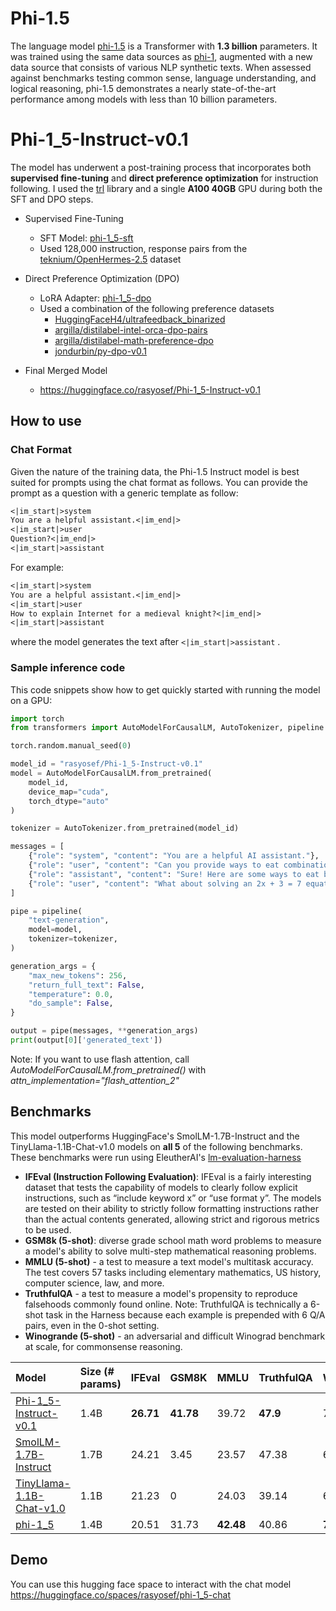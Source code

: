 # Phi-1.5
The language model [phi-1.5](https://huggingface.co/microsoft/phi-1_5) is a Transformer with **1.3 billion** parameters. It was trained using the same data sources as [phi-1](https://huggingface.co/microsoft/phi-1), augmented with a new data source that consists of various NLP synthetic texts. When assessed against benchmarks testing common sense, language understanding, and logical reasoning, phi-1.5 demonstrates a nearly state-of-the-art performance among models with less than 10 billion parameters.

# Phi-1_5-Instruct-v0.1
The model has underwent a post-training process that incorporates both **supervised fine-tuning** and **direct preference optimization** for instruction following. I used the [trl](https://huggingface.co/docs/trl/en/index) library and a single **A100 40GB** GPU during both the SFT and DPO steps.

- Supervised Fine-Tuning
  - SFT Model: [phi-1_5-sft](https://huggingface.co/rasyosef/phi-1_5-sft)
  - Used 128,000 instruction, response pairs from the [teknium/OpenHermes-2.5](https://huggingface.co/datasets/teknium/OpenHermes-2.5) dataset

- Direct Preference Optimization (DPO)
  - LoRA Adapter: [phi-1_5-dpo](https://huggingface.co/rasyosef/phi-1_5-dpo)
  - Used a combination of the following preference datasets
    - [HuggingFaceH4/ultrafeedback_binarized](https://huggingface.co/datasets/HuggingFaceH4/ultrafeedback_binarized)
    - [argilla/distilabel-intel-orca-dpo-pairs](https://huggingface.co/datasets/argilla/distilabel-intel-orca-dpo-pairs)
    - [argilla/distilabel-math-preference-dpo](https://huggingface.co/datasets/argilla/distilabel-math-preference-dpo)
    - [jondurbin/py-dpo-v0.1](https://huggingface.co/datasets/jondurbin/py-dpo-v0.1)

- Final Merged Model
    - https://huggingface.co/rasyosef/Phi-1_5-Instruct-v0.1

## How to use
### Chat Format

Given the nature of the training data, the Phi-1.5 Instruct model is best suited for prompts using the chat format as follows. 
You can provide the prompt as a question with a generic template as follow:
```markdown
<|im_start|>system
You are a helpful assistant.<|im_end|>
<|im_start|>user
Question?<|im_end|>
<|im_start|>assistant
```

For example:
```markdown
<|im_start|>system
You are a helpful assistant.<|im_end|>
<|im_start|>user
How to explain Internet for a medieval knight?<|im_end|>
<|im_start|>assistant
```
where the model generates the text after `<|im_start|>assistant` .

### Sample inference code

This code snippets show how to get quickly started with running the model on a GPU:

```python
import torch 
from transformers import AutoModelForCausalLM, AutoTokenizer, pipeline 

torch.random.manual_seed(0) 

model_id = "rasyosef/Phi-1_5-Instruct-v0.1"
model = AutoModelForCausalLM.from_pretrained( 
    model_id,  
    device_map="cuda",  
    torch_dtype="auto" 
) 

tokenizer = AutoTokenizer.from_pretrained(model_id) 

messages = [ 
    {"role": "system", "content": "You are a helpful AI assistant."}, 
    {"role": "user", "content": "Can you provide ways to eat combinations of bananas and dragonfruits?"}, 
    {"role": "assistant", "content": "Sure! Here are some ways to eat bananas and dragonfruits together: 1. Banana and dragonfruit smoothie: Blend bananas and dragonfruits together with some milk and honey. 2. Banana and dragonfruit salad: Mix sliced bananas and dragonfruits together with some lemon juice and honey."}, 
    {"role": "user", "content": "What about solving an 2x + 3 = 7 equation?"}, 
] 

pipe = pipeline( 
    "text-generation", 
    model=model, 
    tokenizer=tokenizer, 
) 

generation_args = { 
    "max_new_tokens": 256, 
    "return_full_text": False, 
    "temperature": 0.0, 
    "do_sample": False, 
} 

output = pipe(messages, **generation_args) 
print(output[0]['generated_text'])  
```

Note: If you want to use flash attention, call _AutoModelForCausalLM.from_pretrained()_ with _attn_implementation="flash_attention_2"_


## Benchmarks

This model outperforms HuggingFace's SmolLM-1.7B-Instruct and the TinyLlama-1.1B-Chat-v1.0 models on **all 5** of the following benchmarks. These benchmarks were run using EleutherAI's [lm-evaluation-harness](https://github.com/EleutherAI/lm-evaluation-harness)

- **IFEval (Instruction Following Evaluation)**: IFEval is a fairly interesting dataset that tests the capability of models to clearly follow explicit instructions, such as “include keyword x” or “use format y”. The models are tested on their ability to strictly follow formatting instructions rather than the actual contents generated, allowing strict and rigorous metrics to be used.
- **GSM8k (5-shot)**: diverse grade school math word problems to measure a model's ability to solve multi-step mathematical reasoning problems.
- **MMLU (5-shot)** - a test to measure a text model's multitask accuracy. The test covers 57 tasks including elementary mathematics, US history, computer science, law, and more.
- **TruthfulQA** - a test to measure a model's propensity to reproduce falsehoods commonly found online. Note: TruthfulQA is technically a 6-shot task in the Harness because each example is prepended with 6 Q/A pairs, even in the 0-shot setting.
- **Winogrande (5-shot)** - an adversarial and difficult Winograd benchmark at scale, for commonsense reasoning.

|Model|Size (# params)|IFEval|GSM8K|MMLU|TruthfulQA|Winogrande|
|:----|:--------------|:-----|:----|:---|:---------|:---------|
|[Phi-1_5-Instruct-v0.1](https://huggingface.co/rasyosef/Phi-1_5-Instruct-v0.1)|1.4B|**26.71**|**41.78**|39.72|**47.9**|70.4|
|[SmolLM-1.7B-Instruct](https://huggingface.co/HuggingFaceTB/SmolLM-1.7B-Instruct)|1.7B|24.21|3.45|23.57|47.38|63.61|
|[TinyLlama-1.1B-Chat-v1.0](https://huggingface.co/TinyLlama/TinyLlama-1.1B-Chat-v1.0)|1.1B|21.23|0|24.03|39.14|61.01|
|[phi-1_5](https://huggingface.co/microsoft/phi-1_5)|1.4B|20.51|31.73|**42.48**|40.86|**71.74**|

## Demo

You can use this hugging face space to interact with the chat model
https://huggingface.co/spaces/rasyosef/phi-1_5-chat